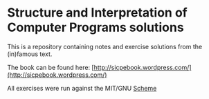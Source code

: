 # Structure and Interpretation of Computer Programs solutions

This is a repository containing notes and exercise solutions from the (in)famous text.

The book can be found here: [http://sicpebook.wordpress.com/](http://sicpebook.wordpress.com/)

All exercises were run against the MIT/GNU [Scheme](http://groups.csail.mit.edu/mac/projects/scheme/)
